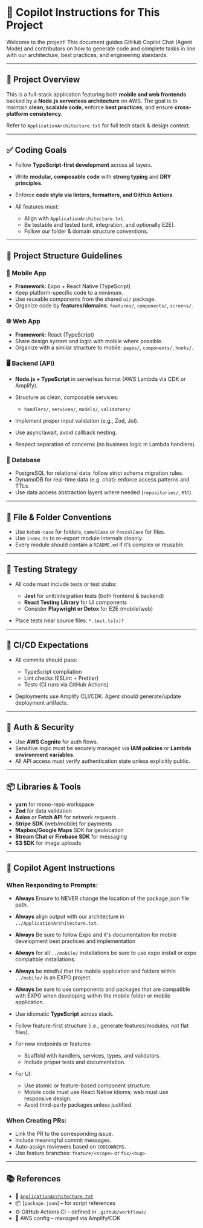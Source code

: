 # 📎 Copilot Instructions for This Project

Welcome to the project! This document guides GitHub Copilot Chat (Agent Mode) and contributors on how to generate code and complete tasks in line with our architecture, best practices, and engineering standards.

---

## 🧠 Project Overview

This is a full-stack application featuring both **mobile and web frontends** backed by a **Node.js serverless architecture** on AWS. The goal is to maintain **clean, scalable code**, enforce **best practices**, and ensure **cross-platform consistency**.

Refer to `ApplicationArchitecture.txt` for full tech stack & design context.

---

## ✅ Coding Goals

* Follow **TypeScript-first development** across all layers.
* Write **modular, composable code** with **strong typing** and **DRY principles**.
* Enforce **code style via linters, formatters, and GitHub Actions**.
* All features must:

  * Align with `ApplicationArchitecture.txt`.
  * Be testable and tested (unit, integration, and optionally E2E).
  * Follow our folder & domain structure conventions.

---

## 🧱 Project Structure Guidelines

### 📱 Mobile App

* **Framework:** Expo + React Native (TypeScript)
* Keep platform-specific code to a minimum.
* Use reusable components from the shared `ui/` package.
* Organize code by **features/domains**: `features/`, `components/`, `screens/`.

### 🌐 Web App

* **Framework:** React (TypeScript)
* Share design system and logic with mobile where possible.
* Organize with a similar structure to mobile: `pages/`, `components/`, `hooks/`.

### 🖥️ Backend (API)

* **Node.js + TypeScript** in serverless format (AWS Lambda via CDK or Amplify).
* Structure as clean, composable services:

  * `handlers/`, `services/`, `models/`, `validators/`
* Implement proper input validation (e.g., Zod, Joi).
* Use async/await, avoid callback nesting.
* Respect separation of concerns (no business logic in Lambda handlers).

### 📡 Database

* PostgreSQL for relational data: follow strict schema migration rules.
* DynamoDB for real-time data (e.g. chat): enforce access patterns and TTLs.
* Use data access abstraction layers where needed (`repositories/`, etc).

---

## 📁 File & Folder Conventions

* Use `kebab-case` for folders, `camelCase` or `PascalCase` for files.
* Use `index.ts` to re-export module internals cleanly.
* Every module should contain a `README.md` if it’s complex or reusable.

---

## 🧪 Testing Strategy

* All code must include tests or test stubs:

  * **Jest** for unit/integration tests (both frontend & backend)
  * **React Testing Library** for UI components
  * Consider **Playwright or Detox** for E2E (mobile/web)
* Place tests near source files: `*.test.ts(x)?`

---

## 🚀 CI/CD Expectations

* All commits should pass:

  * TypeScript compilation
  * Lint checks (ESLint + Prettier)
  * Tests (CI runs via GitHub Actions)
* Deployments use Amplify CLI/CDK. Agent should generate/update deployment artifacts.

---

## 🔐 Auth & Security

* Use **AWS Cognito** for auth flows.
* Sensitive logic must be securely managed via **IAM policies** or **Lambda environment variables**.
* All API access must verify authentication state unless explicitly public.

---

## 📦 Libraries & Tools

* **yarn** for mono-repo workspace
* **Zod** for data validation
* **Axios** or **Fetch API** for network requests
* **Stripe SDK** (web/mobile) for payments
* **Mapbox/Google Maps** SDK for geolocation
* **Stream Chat or Firebase SDK** for messaging
* **S3 SDK** for image uploads

---

## 🤖 Copilot Agent Instructions

### When Responding to Prompts:

* **Always** Ensure to NEVER change the location of the package.json file path.
* **Always** align output with our architecture in `../ApplicationArchitecture.txt`.
* **Always** Be sure to follow Expo and it's documentation for mobile development best practices and implementation
* **Always** for all `../mobile/` installations be sure to use expo install or expo compatible installations.
* **Always** be mindful that the mobile application and folders within `../mobile/` is an EXPO project.
* **Always** be sure to use components and packages that are compatible with EXPO when developing within the mobile folder or mobile application.
* Use idiomatic **TypeScript** across stack.
* Follow feature-first structure (i.e., generate features/modules, not flat files).
* For new endpoints or features:

  * Scaffold with handlers, services, types, and validators.
  * Include proper tests and documentation.
* For UI:

  * Use atomic or feature-based component structure.
  * Mobile code must use React Native idioms; web must use responsive design.
  * Avoid third-party packages unless justified.

### When Creating PRs:

* Link the PR to the corresponding issue.
* Include meaningful commit messages.
* Auto-assign reviewers based on `CODEOWNERS`.
* Use feature branches: `feature/<scope>` or `fix/<bug>`.

---

## 📚 References

* 📄 [`ApplicationArchitecture.txt`](./ApplicationArchitecture.txt)
* 📦 \[`package.json`] – for script references
* ⚙️ GitHub Actions CI – defined in `.github/workflows/`
* 🔐 AWS config – managed via Amplify/CDK
